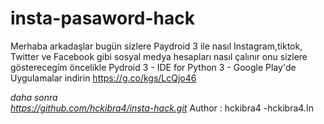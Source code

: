 # insta-pasaword-hack
Merhaba arkadaşlar bugün sizlere Paydroid 3 ile nasıl Instagram,tiktok, Twitter ve Facebook gibi sosyal medya hesapları nasıl çalınır onu sizlere gösterecegim öncelikle
Pydroid 3 - IDE for Python 3 - Google Play'de Uygulamalar indirin https://g.co/kgs/LcQjo46

*daha sonra                                           
https://github.com/hckibra4/insta-hack.git*
Author : hckibra4 -hckibra4.In
